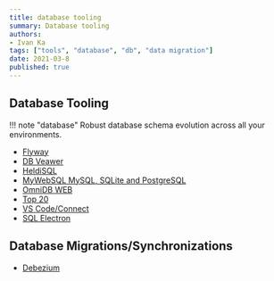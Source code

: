 ```yaml
---
title: database tooling
summary: Database tooling
authors:
- Ivan Ka
tags: ["tools", "database", "db", "data migration"]
date: 2021-03-8
published: true
---
```


## Database Tooling

!!! note "database"
    Robust database schema evolution across all your environments.

- [Flyway](https://flywaydb.org/)
- [DB Veawer](https://dbeaver.io/download/)
- [HeldiSQL](https://www.heidisql.com/)
- [MyWebSQL MySQL, SQLite and PostgreSQL](http://mywebsql.net/)
- [OmniDB WEB](https://github.com/OmniDB/OmniDB)
- [Top 20](https://www.guru99.com/top-20-sql-management-tools.html)
- [VS Code/Connect](https://github.com/microsoft/azuredatastudio)
- [SQL Electron](https://sqlectron.github.io/)

## Database Migrations/Synchronizations

- [Debezium](https://debezium.io/)
